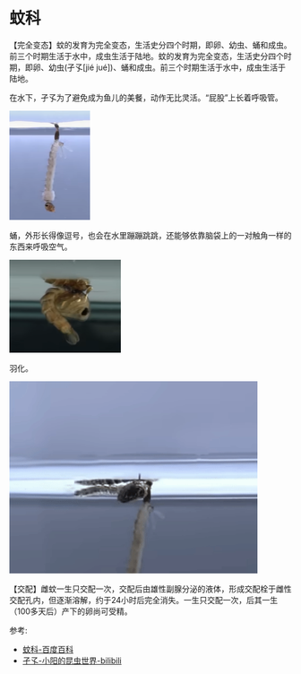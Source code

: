 # 蚊科

【完全变态】蚊的发育为完全变态，生活史分四个时期，即卵、幼虫、蛹和成虫。前三个时期生活于水中，成虫生活于陆地。蚊的发育为完全变态，生活史分四个时期，即卵、幼虫(孑孓[jié jué])、蛹和成虫。前三个时期生活于水中，成虫生活于陆地。

在水下，孑孓为了避免成为鱼儿的美餐，动作无比灵活。“屁股”上长着呼吸管。

![](01.png)

蛹，外形长得像逗号，也会在水里蹦蹦跳跳，还能够依靠脑袋上的一对触角一样的东西来呼吸空气。

![](02.png)

羽化。

![](01.gif)

【交配】雌蚊一生只交配一次，交配后由雄性副腺分泌的液体，形成交配栓于雌性交配孔内，但逐渐溶解，约于24小时后完全消失。一生只交配一次，后其一生（100多天后）产下的卵尚可受精。

参考:
- [蚊科-百度百科](https://baike.baidu.com/item/%E5%AD%91%E5%AD%93/478594?fr=aladdin)
- [孑孓-小阳的昆虫世界-bilibili](https://www.bilibili.com/video/BV1vc411u7EV/?spm_id_from=333.880.my_history.page.click&vd_source=741bff59809f9e15c309ef97c7d7c960)
